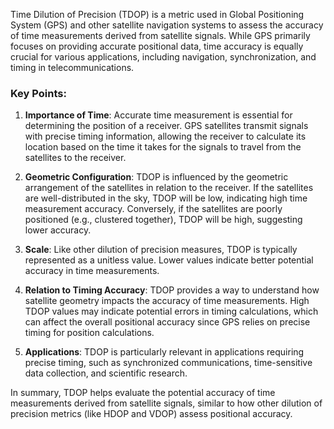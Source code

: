 Time Dilution of Precision (TDOP) is a metric used in Global Positioning System (GPS) and other satellite navigation systems to assess the accuracy of time measurements derived from satellite signals. While GPS primarily focuses on providing accurate positional data, time accuracy is equally crucial for various applications, including navigation, synchronization, and timing in telecommunications.

### Key Points:

1. **Importance of Time**: Accurate time measurement is essential for determining the position of a receiver. GPS satellites transmit signals with precise timing information, allowing the receiver to calculate its location based on the time it takes for the signals to travel from the satellites to the receiver.

2. **Geometric Configuration**: TDOP is influenced by the geometric arrangement of the satellites in relation to the receiver. If the satellites are well-distributed in the sky, TDOP will be low, indicating high time measurement accuracy. Conversely, if the satellites are poorly positioned (e.g., clustered together), TDOP will be high, suggesting lower accuracy.

3. **Scale**: Like other dilution of precision measures, TDOP is typically represented as a unitless value. Lower values indicate better potential accuracy in time measurements.

4. **Relation to Timing Accuracy**: TDOP provides a way to understand how satellite geometry impacts the accuracy of time measurements. High TDOP values may indicate potential errors in timing calculations, which can affect the overall positional accuracy since GPS relies on precise timing for position calculations.

5. **Applications**: TDOP is particularly relevant in applications requiring precise timing, such as synchronized communications, time-sensitive data collection, and scientific research.

In summary, TDOP helps evaluate the potential accuracy of time measurements derived from satellite signals, similar to how other dilution of precision metrics (like HDOP and VDOP) assess positional accuracy.